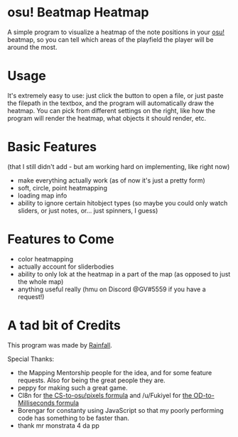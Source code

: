 # osu! Beatmap Heatmap
A simple program to visualize a heatmap of the note positions in your [osu!](http://osu.ppy.sh/) beatmap, so you can tell which areas of the playfield the player will be around the most.


# Usage
It's extremely easy to use: just click the button to open a file, or just paste the filepath in the textbox, and the program will automatically draw the heatmap.
You can pick from different settings on the right, like how the program will render the heatmap, what objects it should render, etc.


# Basic Features
(that I still didn't add - but am working hard on implementing, like right now)
- make everything actually work (as of now it's just a pretty form)
- soft, circle, point heatmapping
- loading map info
- ability to ignore certain hitobject types (so maybe you could only watch sliders, or just notes, or... just spinners, I guess)


# Features to Come
- color heatmapping
- actually account for sliderbodies
- ability to only lok at the heatmap in a part of the map (as opposed to just the whole map)
- anything useful really (hmu on Discord @GV#5559 if you have a request!)

# A tad bit of Credits
This program was made by [Rainfall](https://osu.ppy.sh/u/6995159).

Special Thanks:
- the Mapping Mentorship people for the idea, and for some feature requests. Also for being the great people they are.
- peppy for making such a great game.
- Cl8n for [the CS-to-osu!pixels formula](https://osu.ppy.sh/forum/p/4282387) and /u/Fukiyel for [the OD-to-Milliseconds formula](https://www.reddit.com/r/osugame/comments/781ot4/od_in_milliseconds/doqngos)
- Borengar for constanty using JavaScript so that my poorly performing code has something to be faster than.
- thank mr monstrata 4 da pp
